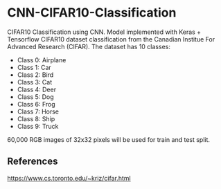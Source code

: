 # CNN-CIFAR10-Classification
CIFAR10 Classification using CNN. Model implemented with Keras + Tensorflow
CIFAR10 dataset classification from the Canadian Institue For Advanced Research (CIFAR). The dataset has 10 classes:
- Class 0: Airplane
- Class 1: Car
- Class 2: Bird
- Class 3: Cat
- Class 4: Deer
- Class 5: Dog
- Class 6: Frog
- Class 7: Horse
- Class 8: Ship
- Class 9: Truck


60,000 RGB images of 32x32 pixels will be used for train and test split.



## References
https://www.cs.toronto.edu/~kriz/cifar.html